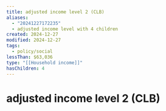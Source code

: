 ```yaml
---
title: adjusted income level 2 (CLB)
aliases:
  - "20241227172235"
  - adjusted income level with 4 children
created: 2024-12-27
modified: 2024-12-27
tags:
  - policy/social
lessThan: $63,036
type: "[[Household income]]"
hasChildren: 4
---
```

# adjusted income level 2 (CLB)
